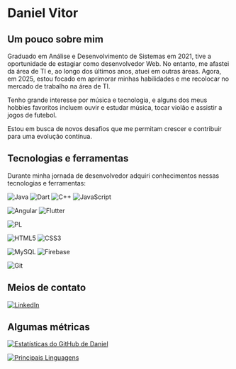 # Daniel Vitor

## Um pouco sobre mim

Graduado em Análise e Desenvolvimento de Sistemas em 2021, tive a oportunidade de estagiar como desenvolvedor Web. No entanto, me afastei da área de TI e, ao longo dos últimos anos, atuei em outras áreas. Agora, em 2025, estou focado em aprimorar minhas habilidades e me recolocar no mercado de trabalho na área de TI.

Tenho grande interesse por música e tecnologia, e alguns dos meus hobbies favoritos incluem ouvir e estudar música, tocar violão e assistir a jogos de futebol.

Estou em busca de novos desafios que me permitam crescer e contribuir para uma evolução contínua.

## Tecnologias e ferramentas

Durante minha jornada de desenvolvedor adquiri conhecimentos nessas tecnologias e ferramentas:

![Java](https://img.shields.io/badge/java-5959ff.svg?style=for-the-badge&logo=openjdk&logoColor=white)
![Dart](https://img.shields.io/badge/Dart-5959ff?style=for-the-badge&logo=dart&logoColor=white)
![C++](https://img.shields.io/badge/C%2B%2B-5959ff?style=for-the-badge&logo=c%2B%2B&logoColor=white)
![JavaScript](https://img.shields.io/badge/JavaScript-5959ff?style=for-the-badge&logo=javascript&logoColor=white)

![Angular](https://img.shields.io/badge/Angular-5959ff?style=for-the-badge&logo=angular&logoColor=white)
![Flutter](https://img.shields.io/badge/Flutter-5959ff?style=for-the-badge&logo=flutter&logoColor=white)

![PL](https://img.shields.io/badge/PL%2FSQL-5959ff?style=for-the-badge)

![HTML5](https://img.shields.io/badge/HTML5-5959ff?style=for-the-badge&logo=html5&logoColor=white)
![CSS3](https://img.shields.io/badge/CSS3-5959ff?style=for-the-badge&logo=css3&logoColor=white)

![MySQL](https://img.shields.io/badge/MySQL-5959ff?style=for-the-badge&logo=mysql&logoColor=white)
![Firebase](https://img.shields.io/badge/Firebase-5959ff?style=for-the-badge&logo=firebase&logoColor=white)

![Git](https://img.shields.io/badge/GIT-5959ff?style=for-the-badge&logo=git&logoColor=white)


## Meios de contato

[![LinkedIn](https://img.shields.io/badge/LinkedIn-5959ff?style=for-the-badge&logo=linkedin&logoColor=white)](https://www.linkedin.com/in/danielsvds/)


## Algumas métricas

[![Estatísticas do GitHub de Daniel](https://github-readme-stats.vercel.app/api?username=danielsvs&show_icons=true&theme=tokyonight)](https://github.com/danielsvs/github-readme-stats)

[![Principais Linguagens](https://github-readme-stats.vercel.app/api/top-langs/?username=danielsvs&theme=tokyonight)](https://github.com/danielsvs/github-readme-stats)